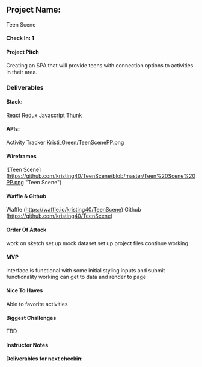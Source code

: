 ## Project Name:  
Teen Scene

#### Check In: 1  

#### Project Pitch  
Creating an SPA that will provide teens with connection options to activities in their area.

### Deliverables  

#### Stack:
React
Redux
Javascript
Thunk

#### APIs:  
Activity Tracker
Kristi_Green/TeenScenePP.png
#### Wireframes  
![Teen Scene] (https://github.com/kristing40/TeenScene/blob/master/Teen%20Scene%20PP.png "Teen Scene")

#### Waffle & Github
Waffle (https://waffle.io/kristing40/TeenScene)
Github (https://github.com/kristing40/TeenScene)

#### Order Of Attack  
work on sketch
set up mock dataset
set up project files
continue working

#### MVP
interface is functional with some initial styling
inputs and submit functionality working
can get to data and render to page

#### Nice To Haves   
Able to favorite activities

#### Biggest Challenges  
TBD

#### Instructor Notes

#### Deliverables for next checkin:
